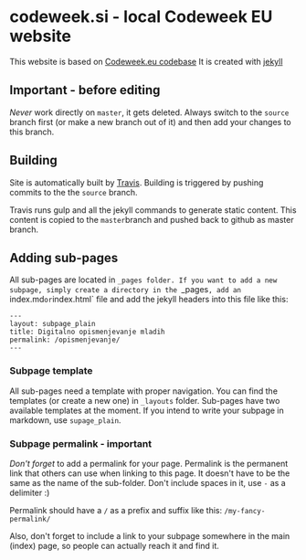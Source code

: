 # codeweek.si  - local Codeweek EU website

This website is based on [Codeweek.eu codebase](https://github.com/codeeu/codeeu.github.io) 
It is created with [jekyll](http://jekyllrb.com/)

## Important - before editing
*Never* work directly on `master`, it gets deleted. Always switch to the `source` branch first (or make a new branch out of it) and then add your changes to this branch.

## Building
Site is automatically built by [Travis](https://travis-ci.org/codeweeksi/codeweek.si). Building is triggered by pushing commits to the the `source` branch. 

Travis runs gulp and all the jekyll commands to generate static content. This content is copied to the `master`branch and pushed back to github as master branch.

## Adding sub-pages
All sub-pages are located in `_pages folder. If you want to add a new subpage, simply create a directory in the `_pages`, add an `index.md` or `index.html` file and add the jekyll headers into this file like this:

```
---
layout: subpage_plain
title: Digitalno opismenjevanje mladih
permalink: /opismenjevanje/
--- 
```
### Subpage template
All sub-pages need a template with proper navigation. You can find the templates (or create a new one) in `_layouts` folder. Sub-pages have two available templates at the moment. If you intend to write your subpage in markdown, use `supage_plain`.

### Subpage permalink - important
*Don't forget* to add a permalink for your page. Permalink is the permanent link that others can use when linking to this page. It doesn't have to be the same as the name of the sub-folder. Don't include spaces in it, use `-` as a delimiter :)

Permalink should have a `/` as a prefix and suffix like this: `/my-fancy-permalink/`

Also, don't forget to include a link to your subpage somewhere in the main (index) page, so people can actually reach it and find it.